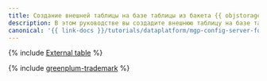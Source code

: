 ```yaml
---
title: Создание внешней таблицы на базе таблицы из бакета {{ objstorage-full-name }} с помощью конфигурационного файла
description: В этом руководстве вы создадите внешнюю таблицу на базе таблицы из бакета {{ objstorage-name }} с помощью конфигурационного файла.
canonical: '{{ link-docs }}/tutorials/dataplatform/mgp-config-server-for-s3'
---
```


{% include [External table](../../_tutorials/dataplatform/mgp/config-server-for-s3.md) %}

{% include [greenplum-trademark](../../_includes/mdb/mgp/trademark.md) %}
